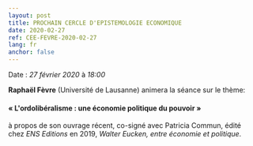 ```yaml
---
layout: post
title: PROCHAIN CERCLE D'EPISTEMOLOGIE ECONOMIQUE
date: 2020-02-27
ref: CEE-FEVRE-2020-02-27
lang: fr
anchor: false
---
```


<i class="fas fa-table"></i> Date : _27 février 2020_ à _18:00_


**Raphaël Fèvre** (Université de Lausanne) animera la séance sur le thème:

#### « L'ordolibéralisme : une économie politique du pouvoir »

à propos de son ouvrage récent, co-signé avec Patricia Commun, édité chez _ENS Editions_ en 2019, *Walter Eucken, entre économie et politique*.
